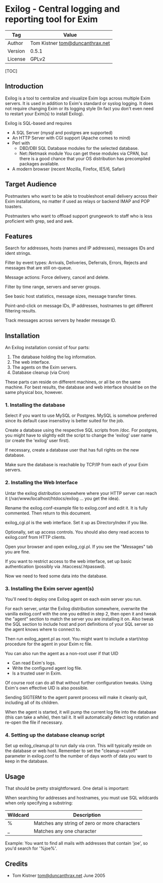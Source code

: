 # Exilog - Central logging and reporting tool for Exim

| Tag | Value |
| - | - |
| Author | Tom Kistner <tom@duncanthrax.net> |
| Version | 0.5.1 |
| License | GPLv2 |

[TOC]

## Introduction

Exilog is a tool to centralize and visualize Exim logs
across multiple Exim servers. It is used in addition to
Exim's standard or syslog logging. It does not require
changing Exim or its logging style (In fact you don't
even need to restart your Exim(s) to install Exilog).

Exilog is SQL-based and requires

* A SQL Server (mysql and postgres are supported)
* An HTTP Server with CGI support (Apache comes to mind)
* Perl with
  * DBD/DBI SQL Database modules for the selected database.
  * Net::Netmask module
  You can get these modules via CPAN, but there is a good
  chance that your OS distribution has precompiled packages
  available.
* A modern browser (recent Mozilla, Firefox, IE5/6, Safari)

## Target Audience

Postmasters who want to be able to troubleshoot email
delivery across their Exim installations, no matter if
used as relays or backend IMAP and POP toasters.

Postmasters who want to offload support grungework to
staff who is less proficient with grep, sed and awk.

## Features

Search for addresses, hosts (names and IP addresses),
messages IDs and ident strings.

Filter by event types: Arrivals, Deliveries, Deferrals,
Errors, Rejects and messages that are still on-queue.

Message actions: Force delivery, cancel and delete.

Filter by time range, servers and server groups.

See basic host statistics, message sizes, message transfer
times.

Point-and-click on message IDs, IP addresses, hostnames to
get different filtering results.

Track messages across servers by header message ID.

## Installation

An Exilog installation consist of four parts:

1. The database holding the log information.
1. The web interface.
1. The agents on the Exim servers.
1. Database cleanup (via Cron)

These parts can reside on different machines, or all be
on the same machine. For best results, the database and
web interface should be on the same physical box, however.

### 1. Installing the database

Select if you want to use MySQL or Postgres. MySQL is
somehow preferred since its default case insensitivy
is better suited for the job.

Create a database using the respective SQL scripts from
/doc. For postgres, you might have to slightly edit the
script to change the 'exilog' user name (or create the
'exilog' user first).

If necessary, create a database user that has
full rights on the new database.

Make sure the database is reachable by TCP/IP from each
of your Exim servers.

### 2. Installing the Web Interface

Untar the exilog distribution somewhere where your HTTP
server can reach it (/var/www/localhost/htdocs/exilog ...
you get the idea).

Rename the exilog.conf-example file to exilog.conf and
edit it. It is fully commented. Then return to this document.

exilog\_cgi.pl is the web interface. Set it up as
DirectoryIndex if you like.

Optionally, set up access controls. You should also deny
read access to exilog.conf from HTTP clients.

Open your browser and open exilog\_cgi.pl. If you see
the "Messages" tab you are fine.

If you want to restrict access to the web interface, set
up basic authentication (possibly via .htaccess/.htpasswd).

Now we need to feed some data into the database.

### 3. Installing the Exim server agent(s)

You'll need to deploy one Exilog agent on each exim server
you run.

For each server, untar the Exilog distribution somewhere,
overwrite the vanilla exilog.conf with the one you edited
in step 2, then open it and tweak the "agent" section to
match the server you are installing it on. Also tweak the
SQL section to include host and port definitions of your SQL
server so the agent knows where to connect to.

Then run exilog\_agent.pl as root. You might want to include
a start/stop procedure for the agent in your Exim rc file.

You can also run the agent as a non-root user if that UID

* Can read Exim's logs.
* Write the configured agent log file.
* Is a trusted user in Exim.

Of course root can do all that without further configuration
tweaks. Using Exim's own effective UID is also possible.

Sending SIGTERM to the agent parent process will make it
cleanly quit, including all of its children.

When the agent is started, it will pump the current log file
into the database (this can take a while), then tail it. It
will automatically detect log rotation and re-open the file
if necessary.

### 4. Setting up the database cleanup script

Set up exilog\_cleanup.pl to run daily via cron. This will
typically reside on the database or web host. Remember to
set the "cleanup->cutoff" parameter in exilog.conf to the
number of days worth of data you want to keep in the database.

## Usage

That should be pretty straightforward. One detail is important:

When searching for addresses and hostnames, you must use SQL
wildcards when only specifying a substring:

| Wildcard | Description |
| - | - |
| % | Matches any string of zero or more characters |
| \_ | Matches any one character |

Example: You want to find all mails with addresses that contain
'joe', so you'd search for '%joe%'.

## Credits

* Tom Kistner <tom@duncanthrax.net> June 2005
